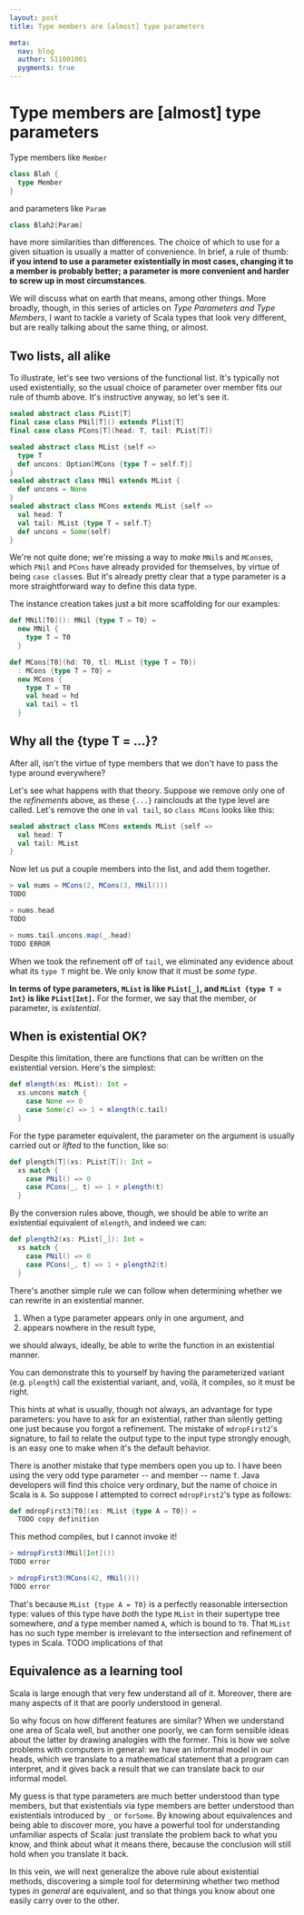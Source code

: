 ```yaml
---
layout: post
title: Type members are [almost] type parameters

meta:
  nav: blog
  author: S11001001
  pygments: true
---
```


Type members are [almost] type parameters
=========================================

Type members like `Member`

```scala
class Blah {
  type Member
}
```

and parameters like `Param`

```scala
class Blah2[Param]
```

have more similarities than differences.  The choice of which to use
for a given situation is usually a matter of convenience.  In brief, a
rule of thumb: **if you intend to use a parameter existentially in
most cases, changing it to a member is probably better; a parameter is
more convenient and harder to screw up in most circumstances**.

We will discuss what on earth that means, among other things.  More
broadly, though, in this series of articles on *Type Parameters and
Type Members*, I want to tackle a variety of Scala types that look
very different, but are really talking about the same thing, or
almost.

Two lists, all alike
--------------------

To illustrate, let's see two versions of the functional list.  It's
typically not used existentially, so the usual choice of parameter
over member fits our rule of thumb above.  It's instructive anyway, so
let's see it.

```scala
sealed abstract class PList[T]
final case class PNil[T]() extends Plist[T]
final case class PCons[T](head: T, tail: PList[T])

sealed abstract class MList {self =>
  type T
  def uncons: Option[MCons {type T = self.T}]
}
sealed abstract class MNil extends MList {
  def uncons = None
}
sealed abstract class MCons extends MList {self =>
  val head: T
  val tail: MList {type T = self.T}
  def uncons = Some(self)
}
```

We're not quite done; we're missing a way to *make* `MNil`s and
`MCons`es, which `PNil` and `PCons` have already provided for
themselves, by virtue of being `case class`es.  But it's already
pretty clear that a type parameter is a more straightforward way to
define this data type.

The instance creation takes just a bit more scaffolding for our
examples:

```scala
def MNil[T0](): MNil {type T = T0} =
  new MNil {
    type T = T0
  }

def MCons[T0](hd: T0, tl: MList {type T = T0})
  : MCons {type T = T0} =
  new MCons {
    type T = T0
    val head = hd
    val tail = tl
  }
```

Why all the {type T = ...}?
---------------------------

After all, isn't the virtue of type members that we don't have to pass
the type around everywhere?

Let's see what happens with that theory.  Suppose we remove only one
of the *refinement*s above, as these `{...}` rainclouds at the type
level are called.  Let's remove the one in `val tail`, so `class
MCons` looks like this:

```scala
sealed abstract class MCons extends MList {self =>
  val head: T
  val tail: MList
}
```

Now let us put a couple members into the list, and add them together.

```scala
> val nums = MCons(2, MCons(3, MNil()))
TODO

> nums.head
TODO

> nums.tail.uncons.map(_.head)
TODO ERROR
```

When we took the refinement off of `tail`, we eliminated any evidence
about what its `type T` might be.  We only know that it must be *some
type*.

**In terms of type parameters, `MList` is like `PList[_]`, and `MList
{type T = Int}` is like `PList[Int]`.** For the former, we say that
the member, or parameter, is *existential*.

When is existential OK?
-----------------------

Despite this limitation, there are functions that can be written on
the existential version.  Here's the simplest:

```scala
def mlength(xs: MList): Int =
  xs.uncons match {
    case None => 0
    case Some(c) => 1 + mlength(c.tail)
  }
```

For the type parameter equivalent, the parameter on the argument is
usually carried out or *lifted* to the function, like so:

```scala
def plength[T](xs: PList[T]): Int =
  xs match {
    case PNil() => 0
    case PCons(_, t) => 1 + plength(t)
  }
```

By the conversion rules above, though, we should be able to write an
existential equivalent of `mlength`, and indeed we can:

```scala
def plength2(xs: PList[_]): Int =
  xs match {
    case PNil() => 0
    case PCons(_, t) => 1 + plength2(t)
  }
```

There's another simple rule we can follow when determining whether we
can rewrite in an existential manner.

1. When a type parameter appears only in one argument, and
2. appears nowhere in the result type,

we should always, ideally, be able to write the function in an
existential manner.

You can demonstrate this to yourself by having the parameterized
variant (e.g. `plength`) call the existential variant, and, voilà, it
compiles, so it must be right.

This hints at what is usually, though not always, an advantage for
type parameters: you have to ask for an existential, rather than
silently getting one just because you forgot a refinement.  The
mistake of `mdropFirst2`'s signature, to fail to relate the output
type to the input type strongly enough, is an easy one to make when
it's the default behavior.

There is another mistake that type members open you up to. I have been
using the very odd type parameter -- and member -- name `T`.  Java
developers will find this choice very ordinary, but the name of choice
in Scala is `A`.  So suppose I attempted to correct `mdropFirst2`'s
type as follows:

```scala
def mdropFirst3[T0](xs: MList {type A = T0}) =
  TODO copy definition
```

This method compiles, but I cannot invoke it!

```scala
> mdropFirst3(MNil[Int]())
TODO error

> mdropFirst3(MCons(42, MNil()))
TODO error
```

That's because `MList {type A = T0}` is a perfectly reasonable
intersection type: values of this type have *both* the type `MList` in
their supertype tree somewhere, *and* a type member named `A`, which
is bound to `T0`.  That `MList` has no such type member is irrelevant
to the intersection and refinement of types in Scala.
TODO implications of that

Equivalence as a learning tool
------------------------------

Scala is large enough that very few understand all of it.  Moreover,
there are many aspects of it that are poorly understood in general.

So why focus on how different features are similar?  When we
understand one area of Scala well, but another one poorly, we can form
sensible ideas about the latter by drawing analogies with the former.
This is how we solve problems with computers in general: we have an
informal model in our heads, which we translate to a mathematical
statement that a program can interpret, and it gives back a result
that we can translate back to our informal model.

My guess is that type parameters are much better understood than type
members, but that existentials via type members are better understood
than existentials introduced by `_` or `forSome`.  By knowing about
equivalences and being able to discover more, you have a powerful tool
for understanding unfamiliar aspects of Scala: just translate the
problem back to what you know, and think about what it means there,
because the conclusion will still hold when you translate it back.

In this vein, we will next generalize the above rule about existential
methods, discovering a simple tool for determining whether two method
types *in general* are equivalent, and so that things you know about
one easily carry over to the other.

